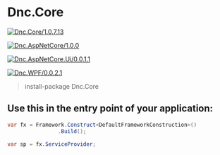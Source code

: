 ﻿Dnc.Core
===

[![Dnc.Core/1.0.7.13](https://img.shields.io/badge/nuget-1.0.7.13-blue.svg)](https://www.nuget.org/packages/Dnc.Core/1.0.7.13)

[![Dnc.AspNetCore/1.0.0](https://img.shields.io/badge/nuget-1.0.0-blue.svg)](https://www.nuget.org/packages/Dnc.AspNetCore/1.0.0)

[![Dnc.AspNetCore.Ui/0.0.1.1](https://img.shields.io/badge/nuget-0.0.1.1-blue.svg)](https://www.nuget.org/packages/Dnc.AspNetCore.Ui/0.0.1.1)

[![Dnc.WPF/0.0.2.1](https://img.shields.io/badge/nuget-0.0.2.1-blue.svg)](https://www.nuget.org/packages/Dnc.WPF/0.0.2.1)

> install-package Dnc.Core


## Use this in the entry point of your application: 

```c#
var fx = Framework.Construct<DefaultFrameworkConstruction>()
                .Build();

var sp = fx.ServiceProvider;
```


